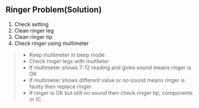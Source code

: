## Ringer Problem(Solution)
1. Check setting
1. Clean ringer leg
1. Clean ringer tip
1. Check ringer using multimeter
> - Keep multimeter in beep mode
> - Check ringer legs with multileter
> - If multimeter shows 7-12 reading and gives sound means ringer is OK
> - If multimeter shows different value or no sound means ringer is faulty then replace ringer
> - If ringer is OK but still no sound then check ringer tip, components or IC
